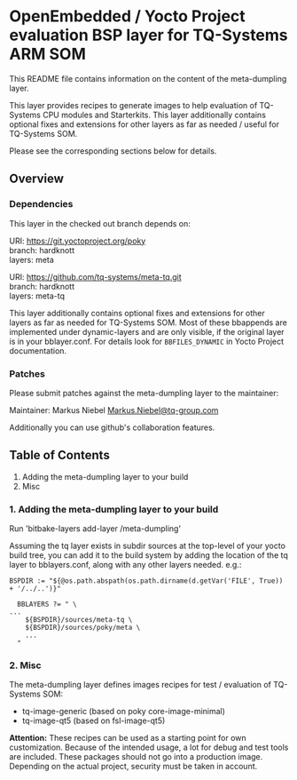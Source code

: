 # OpenEmbedded / Yocto Project evaluation BSP layer for TQ-Systems ARM SOM

This README file contains information on the content of the meta-dumpling layer.

This layer provides recipes to generate images to help evaluation of
TQ-Systems CPU modules and Starterkits. This layer additionally contains
optional fixes and extensions for other layers as far as needed / useful
for TQ-Systems SOM.

Please see the corresponding sections below for details.

## Overview

### Dependencies

This layer in the checked out branch depends on:

URI: https://git.yoctoproject.org/poky  
branch: hardknott  
layers: meta  

URI: https://github.com/tq-systems/meta-tq.git  
branch: hardknott  
layers: meta-tq  

This layer additionally contains optional fixes and extensions for other layers
as far as needed for TQ-Systems SOM. Most of these bbappends are implemented
under dynamic-layers and are only visible, if the original layer is in your
bblayer.conf. For details look for `BBFILES_DYNAMIC` in Yocto Project
documentation.

### Patches

Please submit patches against the meta-dumpling layer to the
maintainer:

Maintainer: Markus Niebel <Markus.Niebel@tq-group.com>

Additionally you can use github's collaboration features.

## Table of Contents

1. Adding the meta-dumpling layer to your build
2. Misc

### 1. Adding the meta-dumpling layer to your build

Run 'bitbake-layers add-layer <path-to-meta-dumpling>/meta-dumpling'

Assuming the tq layer exists in subdir sources at the top-level of your
yocto build tree, you can add it to the build system by adding the
location of the tq layer to bblayers.conf, along with any
other layers needed. e.g.:

```
BSPDIR := "${@os.path.abspath(os.path.dirname(d.getVar('FILE', True)) + '/../..')}"

  BBLAYERS ?= " \
...
    ${BSPDIR}/sources/meta-tq \
    ${BSPDIR}/sources/poky/meta \
    ...
  "
```

### 2. Misc

The meta-dumpling layer defines images recipes for test / evaluation of
TQ-Systems SOM:

* tq-image-generic (based on poky core-image-minimal)
* tq-image-qt5 (based on fsl-image-qt5)

**Attention:** These recipes can be used as a starting point for own customization.
Because of the intended usage, a lot for debug and test tools are included.
These packages should not go into a production image. Depending on the actual
project, security must be taken in account.
